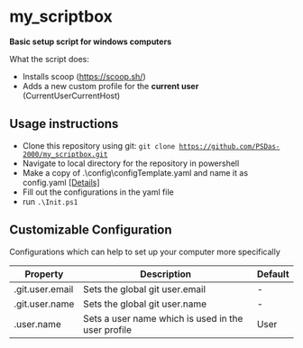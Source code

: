 # my_scriptbox
**Basic setup script for windows computers**

What the script does:
  * Installs scoop (https://scoop.sh/)
  * Adds a new custom profile for the **current user** (CurrentUserCurrentHost)

## Usage instructions
* Clone this repository using git: <code>git clone https://github.com/PSDas-2000/my_scriptbox.git</code>
* Navigate to local directory for the repository in powershell
* Make a copy of .\config\configTemplate.yaml and name it as config.yaml [[Details]](#customizable-configuration )
* Fill out the configurations in the yaml file
* run <code>.\Init.ps1</code>

## Customizable Configuration

Configurations which can help to set up your computer more specifically

| Property | Description | Default |
| --- | --- | --- |
| .git.user.email | Sets the global git user.email | - |
| .git.user.name | Sets the global git user.name | - |
| .user.name | Sets a user name which is used in the user profile | User |